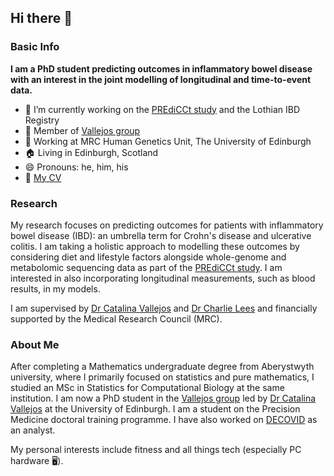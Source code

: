 ## Hi there 👋 

### Basic Info 

**I am a PhD student predicting outcomes in inflammatory bowel disease with an interest in the joint modelling of longitudinal and time-to-event data.**

- 🔭 I’m currently working on the [PREdiCCt study](https://www.predicct.co.uk) and the Lothian IBD Registry
- :balloon: Member of [Vallejos group](https://vallejosgroup.github.io/)
- :office: Working at MRC Human Genetics Unit, The University of Edinburgh
- :house: Living in Edinburgh, Scotland
- 😄 Pronouns: he, him, his
- :page_facing_up: [My CV](./My_CV.pdf)

### Research

My research focuses on predicting outcomes for patients with inflammatory bowel disease (IBD): an umbrella term for Crohn's disease and ulcerative colitis. I am taking a holistic approach to modelling these outcomes by considering diet and lifestyle factors alongside whole-genome and metabolomic sequencing data as part of the [PREdiCCt study](https://www.predicct.co.uk). I am interested in also incorporating longitudinal measurements, such as blood results, in my models. 

I am supervised by [Dr Catalina Vallejos](https://github.com/catavallejos) and [Dr Charlie Lees](https://charlielees.com) and financially supported by the Medical Research Council (MRC). 

### About Me

After completing a Mathematics undergraduate degree from Aberystwyth university, where I primarily focused on statistics and pure mathematics, I studied an MSc in Statistics for Computational Biology at the same institution. I am now a PhD student in the [Vallejos group](https://vallejosgroup.github.io/) led by [Dr Catalina Vallejos](https://github.com/catavallejos) at the University of Edinburgh. I am a student on the Precision Medicine doctoral training programme. I have also worked on [DECOVID](https://www.decovid.org) as an analyst.

My personal interests include fitness and all things tech (especially PC hardware :desktop_computer:).
